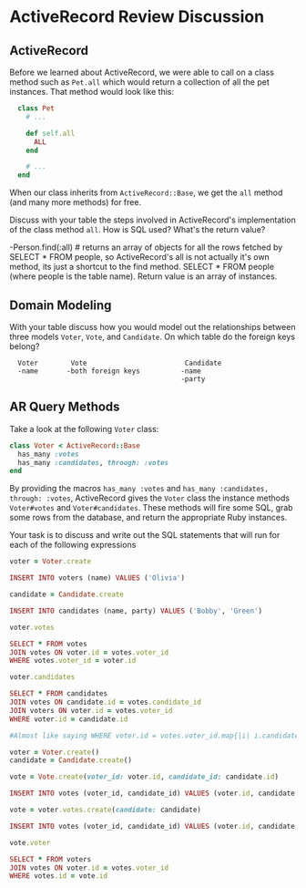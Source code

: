 # ActiveRecord Review Discussion

## ActiveRecord

Before we learned about ActiveRecord, we were able to call on a class method such as `Pet.all` which would return a collection of all the pet instances. That method would look like this:

```ruby
  class Pet
    # ...

    def self.all
      ALL
    end

    # ...
  end
```

When our class inherits from `ActiveRecord::Base`, we get the `all` method (and many more methods) for free.

Discuss with your table the steps involved in ActiveRecord's implementation of the class method `all`.  How is SQL used? What's the return value?

-Person.find(:all) # returns an array of objects for all the rows fetched by SELECT * FROM people, so ActiveRecord's all is not actually it's own method, its just a shortcut to the find method. SELECT * FROM people (where people is the table name). Return value is an array of instances.

## Domain Modeling

With your table discuss how you would model out the relationships between three models `Voter`, `Vote`, and `Candidate`.  On which table do the foreign keys belong?

      Voter        Vote                        Candidate
      -name       -both foreign keys          -name
                                              -party


## AR Query Methods

Take a look at the following `Voter` class:

```ruby
class Voter < ActiveRecord::Base
  has_many :votes
  has_many :candidates, through: :votes
end
```

By providing the macros `has_many :votes` and `has_many :candidates, through: :votes`, ActiveRecord gives the `Voter` class the instance methods `Voter#votes` and `Voter#candidates`. These methods will fire some SQL, grab some rows from the database, and return the appropriate Ruby instances.

Your task is to discuss and write out the SQL statements that will run for each of the following expressions

```ruby
voter = Voter.create

INSERT INTO voters (name) VALUES ('Olivia')

candidate = Candidate.create

INSERT INTO candidates (name, party) VALUES ('Bobby', 'Green')

voter.votes

SELECT * FROM votes
JOIN votes ON voter.id = votes.voter_id
WHERE votes.voter_id = voter.id

voter.candidates

SELECT * FROM candidates
JOIN votes ON candidate.id = votes.candidate_id
JOIN voters ON voter.id = votes.voter_id
WHERE voter.id = candidate.id

#Almost like saying WHERE voter.id = votes.voter_id.map{|i| i.candidate_id} = candidate.id

voter = Voter.create()
candidate = Candidate.create()

vote = Vote.create(voter_id: voter.id, candidate_id: candidate.id)

INSERT INTO votes (voter_id, candidate_id) VALUES (voter.id, candidate.id)

vote = voter.votes.create(candidate: candidate)

INSERT INTO votes (voter_id, candidate_id) VALUES (voter.id, candidate.id)

vote.voter

SELECT * FROM voters
JOIN votes ON voter.id = votes.voter_id
WHERE votes.id = vote.id


```

